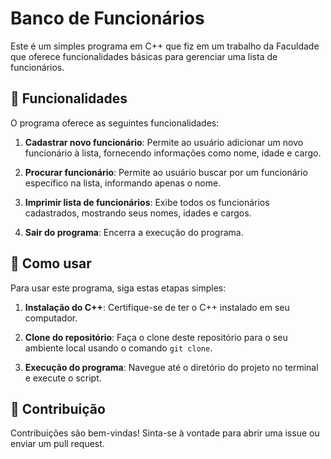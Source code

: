 # Banco de Funcionários

Este é um simples programa em C++ que fiz em um trabalho da Faculdade que oferece funcionalidades básicas para gerenciar uma lista de funcionários.

## 💼 Funcionalidades

O programa oferece as seguintes funcionalidades:

1. **Cadastrar novo funcionário**: Permite ao usuário adicionar um novo funcionário à lista, fornecendo informações como nome, idade e cargo.

2. **Procurar funcionário**: Permite ao usuário buscar por um funcionário específico na lista, informando apenas o nome.

3. **Imprimir lista de funcionários**: Exibe todos os funcionários cadastrados, mostrando seus nomes, idades e cargos.

4. **Sair do programa**: Encerra a execução do programa.

## 🚀 Como usar

Para usar este programa, siga estas etapas simples:

1. **Instalação do C++**: Certifique-se de ter o C++ instalado em seu computador. 

2. **Clone do repositório**: Faça o clone deste repositório para o seu ambiente local usando o comando `git clone`.

3. **Execução do programa**: Navegue até o diretório do projeto no terminal e execute o script.



## 🤝 Contribuição

Contribuições são bem-vindas! Sinta-se à vontade para abrir uma issue ou enviar um pull request.


